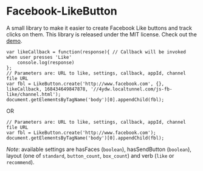Facebook-LikeButton
===================

A small library to make it easier to create Facebook Like buttons and track clicks on them. This library is released under the MIT license. Check out the [demo](http://jonyt.github.com/Facebook-LikeButton/demo.html).

```
var likeCallback = function(response){ // Callback will be invoked when user presses 'Like'
    console.log(response)
};
// Parameters are: URL to like, settings, callback, appId, channel file URL
var fbl = LikeButton.create('http://www.facebook.com', {}, likeCallback, 168434649847878, '//4ydw.localtunnel.com/js-fb-like/channel.html');           
document.getElementsByTagName('body')[0].appendChild(fbl);
```

OR

```
// Parameters are: URL to like, settings, callback, appId, channel file URL
var fbl = LikeButton.create('http://www.facebook.com');         
document.getElementsByTagName('body')[0].appendChild(fbl);
```

*Note*: available settings are hasFaces (`boolean`), hasSendButton (`boolean`), layout (one of `standard`, `button_count`, `box_count`) and verb (`like` or `recommend`).
